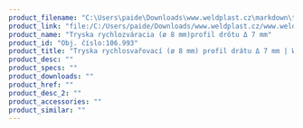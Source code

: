 ```yaml
---
product_filename: "C:\Users\paide\Downloads\www.weldplast.cz\markdown\tryska-rychlosvarovaci-o-8-mm-profil-dratu-d-7-mm.md"
product_link: "file:/C:/Users/paide/Downloads/www.weldplast.cz/www.weldplast.cz/sk/tryska-rychlosvarovaci-o-8-mm-profil-dratu-d-7-mm"
product_name: "Tryska rychlozváracia (ø 8 mm)profil drôtu Δ 7 mm"
product_id: "Obj. číslo:106.993"
product_title: "Tryska rychlosvařovací (ø 8 mm) profil drátu Δ 7 mm | Weldplast"
product_desc: ""
product_specs: ""
product_downloads: ""
product_href: ""
product_desc_2: ""
product_accessories: ""
product_similar: ""
---
```

